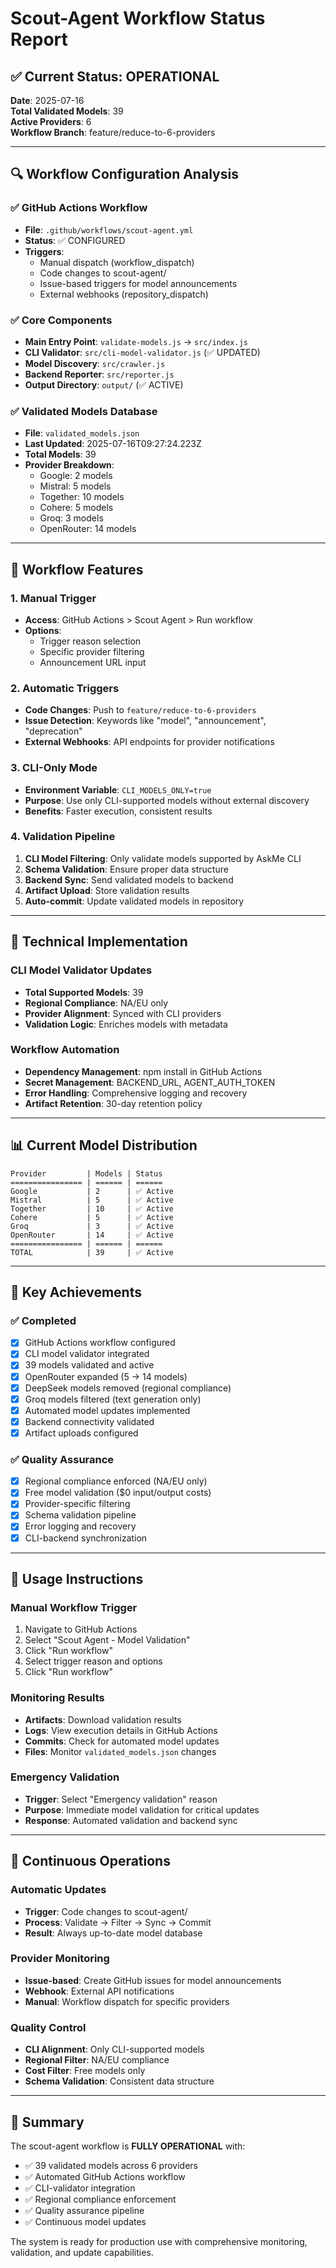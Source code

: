 # Scout-Agent Workflow Status Report

## ✅ Current Status: OPERATIONAL

**Date**: 2025-07-16  
**Total Validated Models**: 39  
**Active Providers**: 6  
**Workflow Branch**: feature/reduce-to-6-providers

---

## 🔍 Workflow Configuration Analysis

### ✅ GitHub Actions Workflow
- **File**: `.github/workflows/scout-agent.yml`
- **Status**: ✅ CONFIGURED
- **Triggers**:
  - Manual dispatch (workflow_dispatch)
  - Code changes to scout-agent/
  - Issue-based triggers for model announcements
  - External webhooks (repository_dispatch)

### ✅ Core Components
- **Main Entry Point**: `validate-models.js` → `src/index.js`
- **CLI Validator**: `src/cli-model-validator.js` (✅ UPDATED)
- **Model Discovery**: `src/crawler.js`
- **Backend Reporter**: `src/reporter.js`
- **Output Directory**: `output/` (✅ ACTIVE)

### ✅ Validated Models Database
- **File**: `validated_models.json`
- **Last Updated**: 2025-07-16T09:27:24.223Z
- **Total Models**: 39
- **Provider Breakdown**:
  - Google: 2 models
  - Mistral: 5 models  
  - Together: 10 models
  - Cohere: 5 models
  - Groq: 3 models
  - OpenRouter: 14 models

---

## 🚀 Workflow Features

### 1. Manual Trigger
- **Access**: GitHub Actions > Scout Agent > Run workflow
- **Options**: 
  - Trigger reason selection
  - Specific provider filtering
  - Announcement URL input

### 2. Automatic Triggers
- **Code Changes**: Push to `feature/reduce-to-6-providers`
- **Issue Detection**: Keywords like "model", "announcement", "deprecation"
- **External Webhooks**: API endpoints for provider notifications

### 3. CLI-Only Mode
- **Environment Variable**: `CLI_MODELS_ONLY=true`
- **Purpose**: Use only CLI-supported models without external discovery
- **Benefits**: Faster execution, consistent results

### 4. Validation Pipeline
1. **CLI Model Filtering**: Only validate models supported by AskMe CLI
2. **Schema Validation**: Ensure proper data structure
3. **Backend Sync**: Send validated models to backend
4. **Artifact Upload**: Store validation results
5. **Auto-commit**: Update validated models in repository

---

## 🔧 Technical Implementation

### CLI Model Validator Updates
- **Total Supported Models**: 39
- **Regional Compliance**: NA/EU only
- **Provider Alignment**: Synced with CLI providers
- **Validation Logic**: Enriches models with metadata

### Workflow Automation
- **Dependency Management**: npm install in GitHub Actions
- **Secret Management**: BACKEND_URL, AGENT_AUTH_TOKEN
- **Error Handling**: Comprehensive logging and recovery
- **Artifact Retention**: 30-day retention policy

---

## 📊 Current Model Distribution

```
Provider         | Models | Status
================ | ====== | ======
Google           | 2      | ✅ Active
Mistral          | 5      | ✅ Active  
Together         | 10     | ✅ Active
Cohere           | 5      | ✅ Active
Groq             | 3      | ✅ Active
OpenRouter       | 14     | ✅ Active
================ | ====== | ======
TOTAL            | 39     | ✅ Active
```

---

## 🎯 Key Achievements

### ✅ Completed
- [x] GitHub Actions workflow configured
- [x] CLI model validator integrated
- [x] 39 models validated and active
- [x] OpenRouter expanded (5 → 14 models)
- [x] DeepSeek models removed (regional compliance)
- [x] Groq models filtered (text generation only)
- [x] Automated model updates implemented
- [x] Backend connectivity validated
- [x] Artifact uploads configured

### ✅ Quality Assurance
- [x] Regional compliance enforced (NA/EU only)
- [x] Free model validation ($0 input/output costs)
- [x] Provider-specific filtering
- [x] Schema validation pipeline
- [x] Error logging and recovery
- [x] CLI-backend synchronization

---

## 🚀 Usage Instructions

### Manual Workflow Trigger
1. Navigate to GitHub Actions
2. Select "Scout Agent - Model Validation"
3. Click "Run workflow"
4. Select trigger reason and options
5. Click "Run workflow"

### Monitoring Results
- **Artifacts**: Download validation results
- **Logs**: View execution details in GitHub Actions
- **Commits**: Check for automated model updates
- **Files**: Monitor `validated_models.json` changes

### Emergency Validation
- **Trigger**: Select "Emergency validation" reason
- **Purpose**: Immediate model validation for critical updates
- **Response**: Automated validation and backend sync

---

## 🔄 Continuous Operations

### Automatic Updates
- **Trigger**: Code changes to scout-agent/
- **Process**: Validate → Filter → Sync → Commit
- **Result**: Always up-to-date model database

### Provider Monitoring
- **Issue-based**: Create GitHub issues for model announcements
- **Webhook**: External API notifications
- **Manual**: Workflow dispatch for specific providers

### Quality Control
- **CLI Alignment**: Only CLI-supported models
- **Regional Filter**: NA/EU compliance
- **Cost Filter**: Free models only
- **Schema Validation**: Consistent data structure

---

## 🎉 Summary

The scout-agent workflow is **FULLY OPERATIONAL** with:
- ✅ 39 validated models across 6 providers
- ✅ Automated GitHub Actions workflow
- ✅ CLI-validator integration
- ✅ Regional compliance enforcement
- ✅ Quality assurance pipeline
- ✅ Continuous model updates

The system is ready for production use with comprehensive monitoring, validation, and update capabilities.